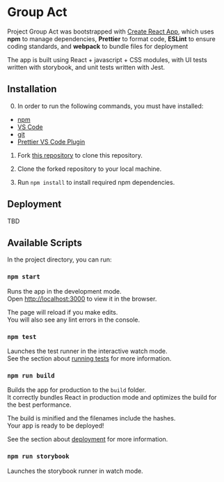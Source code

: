 # Group Act

Project Group Act was bootstrapped with [Create React App](https://github.com/facebook/create-react-app), which uses **npm** to manage dependencies, **Prettier** to format code, **ESLint** to ensure coding standards, and **webpack** to bundle files for deployment

The app is built using React + javascript + CSS modules, with UI tests written with storybook, and unit tests written with Jest.

## Installation

0. In order to run the following commands, you must have installed:

- [npm](https://www.npmjs.com/package/npm)
- [VS Code](https://code.visualstudio.com/Download)
- [git](https://docs.github.com/en/github/getting-started-with-github/quickstart/set-up-git)
- [Prettier VS Code Plugin](https://marketplace.visualstudio.com/items?itemName=esbenp.prettier-vscode)

1. Fork [this repository](https://github.com/Orpheusp/group-act-frontend) to clone this repository.

2. Clone the forked repository to your local machine.

3. Run `npm install` to install required npm dependencies.

## Deployment

TBD

## Available Scripts

In the project directory, you can run:

### `npm start`

Runs the app in the development mode.\
Open [http://localhost:3000](http://localhost:3000) to view it in the browser.

The page will reload if you make edits.\
You will also see any lint errors in the console.

### `npm test`

Launches the test runner in the interactive watch mode.\
See the section about [running tests](https://facebook.github.io/create-react-app/docs/running-tests) for more information.

### `npm run build`

Builds the app for production to the `build` folder.\
It correctly bundles React in production mode and optimizes the build for the best performance.

The build is minified and the filenames include the hashes.\
Your app is ready to be deployed!

See the section about [deployment](https://facebook.github.io/create-react-app/docs/deployment) for more information.

### `npm run storybook`

Launches the storybook runner in watch mode.

